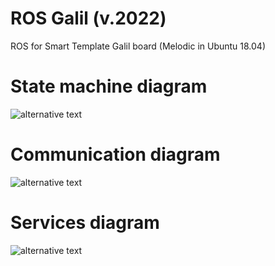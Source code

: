 # ROS Galil (v.2022)

ROS for Smart Template Galil board (Melodic in Ubuntu 18.04)

# State machine diagram
![alternative text](http://www.plantuml.com/plantuml/proxy?cache=no&src=https://raw.github.com/smarttemplate/ROSGalil2022/main/state_diagram.txt)

# Communication diagram
![alternative text](http://www.plantuml.com/plantuml/proxy?cache=no&src=https://raw.github.com/smarttemplate/ROSGalil2022/main/comm_diagram.txt)

# Services diagram
![alternative text](http://www.plantuml.com/plantuml/proxy?cache=no&src=https://raw.github.com/smarttemplate/ROSGalil2022/main/serv_diagram.txt)
